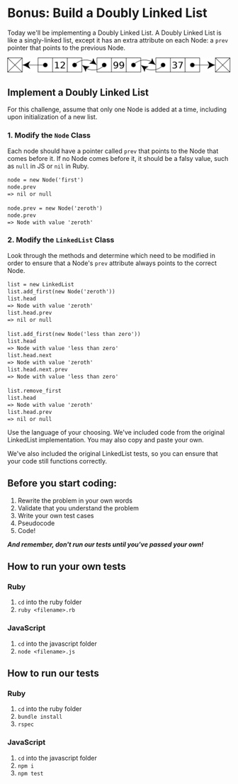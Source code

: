 # Bonus: Build a Doubly Linked List

Today we'll be implementing a Doubly Linked List. A Doubly Linked List is like a singly-linked list, except it has an extra attribute on each Node: a `prev` pointer that points to the previous Node.

![Linked List](./linked_list.png)

## Implement a Doubly Linked List

For this challenge, assume that only one Node is added at a time, including upon initialization of a new list.

### 1. Modify the `Node` Class

Each node should have a pointer called `prev` that points to the Node that comes before it. If no Node comes before it, it should be a falsy value, such as `null` in JS or `nil` in Ruby.

```
node = new Node('first')
node.prev
=> nil or null

node.prev = new Node('zeroth')
node.prev
=> Node with value 'zeroth'
```

### 2. Modify the `LinkedList` Class

Look through the methods and determine which need to be modified in order to ensure that a Node's `prev` attribute always points to the correct Node.

```
list = new LinkedList
list.add_first(new Node('zeroth'))
list.head
=> Node with value 'zeroth'
list.head.prev
=> nil or null

list.add_first(new Node('less than zero'))
list.head
=> Node with value 'less than zero'
list.head.next
=> Node with value 'zeroth'
list.head.next.prev
=> Node with value 'less than zero'

list.remove_first
list.head
=> Node with value 'zeroth'
list.head.prev
=> nil or null
```

Use the language of your choosing. We've included code from the original LinkedList implementation. You may also copy and paste your own.

We've also included the original LinkedList tests, so you can ensure that your code still functions correctly.

## Before you start coding:

1. Rewrite the problem in your own words
2. Validate that you understand the problem
3. Write your own test cases
4. Pseudocode
5. Code!

**_And remember, don't run our tests until you've passed your own!_**

## How to run your own tests

### Ruby

1. `cd` into the ruby folder
2. `ruby <filename>.rb`

### JavaScript

1. `cd` into the javascript folder
2. `node <filename>.js`

## How to run our tests

### Ruby

1. `cd` into the ruby folder
2. `bundle install`
3. `rspec`

### JavaScript

1. `cd` into the javascript folder
2. `npm i`
3. `npm test`
